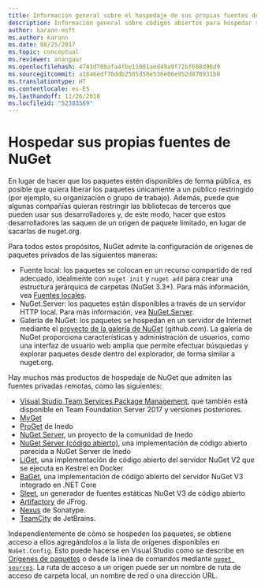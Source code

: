 ```yaml
---
title: Información general sobre el hospedaje de sus propias fuentes de NuGet
description: Información general sobre códigos abiertos para hospedar sus propias fuentes o galerías de paquetes de NuGet, ya sea de forma local o remota.
author: karann-msft
ms.author: karann
ms.date: 08/25/2017
ms.topic: conceptual
ms.reviewer: anangaur
ms.openlocfilehash: 4741d780afa4fbe11001aed49a9f72bf608d96d9
ms.sourcegitcommit: a1846edf70ddb2505d58e536e08e952d870931b0
ms.translationtype: HT
ms.contentlocale: es-ES
ms.lasthandoff: 11/26/2018
ms.locfileid: "52303569"
---
```

# <a name="hosting-your-own-nuget-feeds"></a>Hospedar sus propias fuentes de NuGet

En lugar de hacer que los paquetes estén disponibles de forma pública, es posible que quiera liberar los paquetes únicamente a un público restringido (por ejemplo, su organización o grupo de trabajo). Además, puede que algunas compañías quieran restringir las bibliotecas de terceros que pueden usar sus desarrolladores y, de este modo, hacer que estos desarrolladores las saquen de un origen de paquete limitado, en lugar de sacarlas de nuget.org.

Para todos estos propósitos, NuGet admite la configuración de orígenes de paquetes privados de las siguientes maneras:

- Fuente local: los paquetes se colocan en un recurso compartido de red adecuado, idealmente con `nuget init` y `nuget add` para crear una estructura jerárquica de carpetas (NuGet 3.3+). Para más información, vea [Fuentes locales](../hosting-packages/local-feeds.md).
- NuGet.Server: los paquetes están disponibles a través de un servidor HTTP local. Para más información, vea [NuGet.Server](../hosting-packages/nuget-server.md).
- Galería de NuGet: los paquetes se hospedan en un servidor de Internet mediante el [proyecto de la galería de NuGet](https://github.com/NuGet/NuGetGallery#build-and-run-the-gallery-in-arbitrary-number-easy-steps) (github.com). La galería de NuGet proporciona características y administración de usuarios, como una interfaz de usuario web amplia que permite efectuar búsquedas y explorar paquetes desde dentro del explorador, de forma similar a nuget.org.

Hay muchos más productos de hospedaje de NuGet que admiten las fuentes privadas remotas, como las siguientes:

- [Visual Studio Team Services Package Management](https://www.visualstudio.com/docs/package/nuget/publish), que también está disponible en Team Foundation Server 2017 y versiones posteriores.
- [MyGet](http://myget.org)
- [ProGet](http://inedo.com/proget) de Inedo
- [NuGet Server](http://nugetserver.net/), un proyecto de la comunidad de Inedo
- [NuGet Server (código abierto)](http://nuget-server.net), una implementación de código abierto parecida a NuGet Server de Inedo
- [LiGet](https://github.com/ai-traders/liget), una implementación de código abierto del servidor NuGet V2 que se ejecuta en Kestrel en Docker
- [BaGet](https://github.com/loic-sharma/BaGet), una implementación de código abierto del servidor NuGet V3 integrado en .NET Core
- [Sleet](https://github.com/emgarten/sleet), un generador de fuentes estáticas NuGet V3 de código abierto
- [Artifactory](https://www.jfrog.com/artifactory/) de JFrog.
- [Nexus](http://www.sonatype.org/nexus/) de Sonatype.
- [TeamCity](https://www.jetbrains.com/teamcity/) de JetBrains.

Independientemente de cómo se hospeden los paquetes, se obtiene acceso a ellos agregándolos a la lista de orígenes disponibles en `NuGet.Config`. Esto puede hacerse en Visual Studio como se describe en [Orígenes de paquetes](../tools/package-manager-ui.md#package-sources) o desde la línea de comandos mediante [`nuget sources`](../tools/cli-ref-sources.md). La ruta de acceso a un origen puede ser un nombre de ruta de acceso de carpeta local, un nombre de red o una dirección URL.
